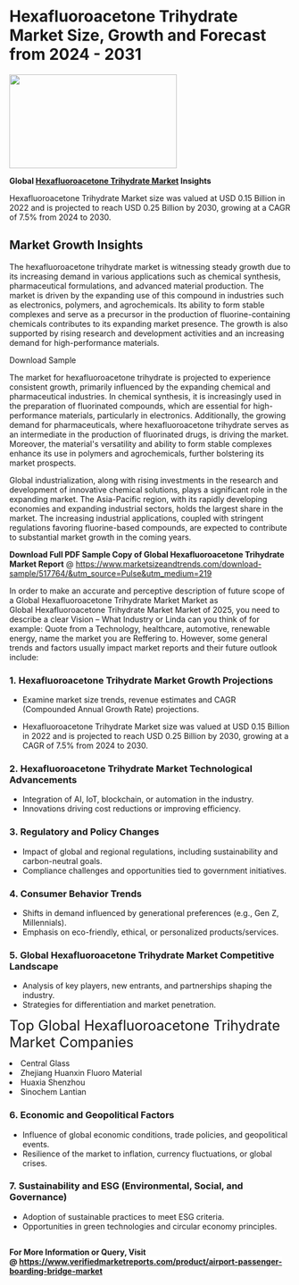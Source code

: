 <H1>Hexafluoroacetone Trihydrate Market Size, Growth and Forecast from 2024 - 2031</H1><img class="aligncenter size-medium wp-image-584254" src="https://thirdeyenews.in/wp-content/uploads/2024/09/Global-Market-Research-300x168.jpeg" alt="" width="300" height="168" /><p><strong>Global&nbsp;<a href="https://www.marketsizeandtrends.com/download-sample/517764/&amp;utm_source=Pulse&amp;utm_medium=219">Hexafluoroacetone Trihydrate Market</a> Insights</strong></p><p>Hexafluoroacetone Trihydrate Market size was valued at USD 0.15 Billion in 2022 and is projected to reach USD 0.25 Billion by 2030, growing at a CAGR of 7.5% from 2024 to 2030.</p><p><h2>Market Growth Insights</h2> <p>The hexafluoroacetone trihydrate market is witnessing steady growth due to its increasing demand in various applications such as chemical synthesis, pharmaceutical formulations, and advanced material production. The market is driven by the expanding use of this compound in industries such as electronics, polymers, and agrochemicals. Its ability to form stable complexes and serve as a precursor in the production of fluorine-containing chemicals contributes to its expanding market presence. The growth is also supported by rising research and development activities and an increasing demand for high-performance materials.</p> <p>Download Sample</p> <p>The market for hexafluoroacetone trihydrate is projected to experience consistent growth, primarily influenced by the expanding chemical and pharmaceutical industries. In chemical synthesis, it is increasingly used in the preparation of fluorinated compounds, which are essential for high-performance materials, particularly in electronics. Additionally, the growing demand for pharmaceuticals, where hexafluoroacetone trihydrate serves as an intermediate in the production of fluorinated drugs, is driving the market. Moreover, the material's versatility and ability to form stable complexes enhance its use in polymers and agrochemicals, further bolstering its market prospects.</p> <p>Global industrialization, along with rising investments in the research and development of innovative chemical solutions, plays a significant role in the expanding market. The Asia-Pacific region, with its rapidly developing economies and expanding industrial sectors, holds the largest share in the market. The increasing industrial applications, coupled with stringent regulations favoring fluorine-based compounds, are expected to contribute to substantial market growth in the coming years.</p> <p></p><p><span class=""><strong>Download Full PDF Sample Copy of Global Hexafluoroacetone Trihydrate Market Report</strong> @ <a href="https://www.marketsizeandtrends.com/download-sample/517764/&amp;utm_source=Pulse&amp;utm_medium=219" target="_blank">https://www.marketsizeandtrends.com/download-sample/517764/&amp;utm_source=Pulse&amp;utm_medium=219</a></span></p><p>In order to make an accurate and perceptive description of future scope of a Global&nbsp;Hexafluoroacetone Trihydrate Market Market as Global&nbsp;Hexafluoroacetone Trihydrate Market Market of 2025, you need to describe a clear Vision &ndash; What Industry or Linda can you think of for example: Quote from a Technology, healthcare, automotive, renewable energy, name the market you are Reffering to. However, some general trends and factors usually impact market reports and their future outlook include:</p><h3>1.&nbsp;<strong>Hexafluoroacetone Trihydrate Market Growth Projections</strong></h3><ul><li>Examine market size trends, revenue estimates and CAGR (Compounded Annual Growth Rate) projections.</li><li><p>Hexafluoroacetone Trihydrate Market size was valued at USD 0.15 Billion in 2022 and is projected to reach USD 0.25 Billion by 2030, growing at a CAGR of 7.5% from 2024 to 2030.</p></li></ul><h3>2.&nbsp;<strong>Hexafluoroacetone Trihydrate Market Technological Advancements</strong></h3><ul><li>Integration of AI, IoT, blockchain, or automation in the industry.</li><li>Innovations driving cost reductions or improving efficiency.</li></ul><h3>3.&nbsp;<strong>Regulatory and Policy Changes</strong></h3><ul><li>Impact of global and regional regulations, including sustainability and carbon-neutral goals.</li><li>Compliance challenges and opportunities tied to government initiatives.</li></ul><h3>4.&nbsp;<strong>Consumer Behavior Trends</strong></h3><ul><li>Shifts in demand influenced by generational preferences (e.g., Gen Z, Millennials).</li><li>Emphasis on eco-friendly, ethical, or personalized products/services.</li></ul><h3>5.&nbsp;<strong>Global Hexafluoroacetone Trihydrate Market Competitive Landscape</strong></h3><ul><li>Analysis of key players, new entrants, and partnerships shaping the industry.</li><li>Strategies for differentiation and market penetration.</li></ul><p data-pm-slice="1 1 []"><span style="color: inherit; font-family: inherit; font-size: 25px;">Top Global Hexafluoroacetone Trihydrate Market Companies</span></p><div class="" data-test-id=""><p><li>Central Glass</li><li> Zhejiang Huanxin Fluoro Material</li><li> Huaxia Shenzhou</li><li> Sinochem Lantian</li></p></div><h3>6.&nbsp;<strong>Economic and Geopolitical Factors</strong></h3><ul><li>Influence of global economic conditions, trade policies, and geopolitical events.</li><li>Resilience of the market to inflation, currency fluctuations, or global crises.</li></ul><h3>7.&nbsp;<strong>Sustainability and ESG (Environmental, Social, and Governance)</strong></h3><ul><li>Adoption of sustainable practices to meet ESG criteria.</li><li>Opportunities in green technologies and circular economy principles.</li></ul><h2><strong style="font-size: 14px;">For More Information or Query, Visit @&nbsp;</strong><a style="background-color: #ffffff; font-size: 14px;" href="https://www.marketsizeandtrends.com/report/hexafluoroacetone-trihydrate-market/" target="_blank">https://www.verifiedmarketreports.com/product/airport-passenger-boarding-bridge-market</a></h2>

